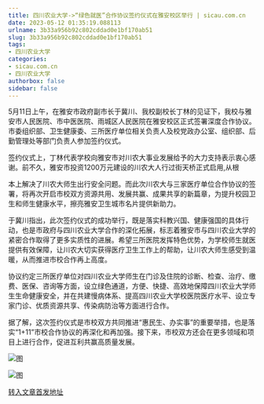 ```yaml
---
title: 四川农业大学->“绿色就医”合作协议签约仪式在雅安校区举行 | sicau.com.cn
date: 2023-05-12 01:35:19.088113
urlname: 3b33a956b92c802cddad0e1bf170ab51
slug: 3b33a956b92c802cddad0e1bf170ab51
tags: 
- 四川农业大学
categories:
- sicau.com.cn
- 四川农业大学
authorbox: false
sidebar: false
---
```

5月11日上午，在雅安市政府副市长于冀川、我校副校长丁林的见证下，我校与雅安市人民医院、市中医医院、雨城区人民医院在雅安校区正式签署深度合作协议。市委组织部、卫生健康委、三所医疗单位相关负责人及校党政办公室、组织部、后勤管理处等部门负责人参加签约仪式。

签约仪式上，丁林代表学校向雅安市对川农大事业发展给予的大力支持表示衷心感谢。前不久，雅安市投资1200万元建设的川农大人行过街天桥正式启用,从根
<!--more-->
本上解决了川农大师生出行安全问题。而此次川农大与三家医疗单位合作协议的签署，将再次开启市校双方资源共用、发展共赢、成果共享的新篇章，为提升校园卫生和师生健康水平，擦亮雅安卫生城市名片提供新助力。

于冀川指出，此次签约仪式的成功举行，既是落实科教兴国、健康强国的具体行动，也是市政府与四川农业大学合作的深化拓展，标志着雅安市与四川农业大学的紧密合作取得了更多实质性的进展。希望三所医院发挥特色优势，为学校师生就医提供有效保障，让川农大切实获得医疗卫生工作上的帮助，让川农大师生感受到温暖，从而推进市校合作再上高度。

协议约定三所医疗单位对四川农业大学师生在门诊及住院的诊断、检查、治疗、缴费、医保、咨询等方面，设立绿色通道，方便、快捷、高效地保障四川农业大学师生生命健康安全，并在共建慢病体系、提高四川农业大学校医院医疗水平、设立专家门诊、优质资源共享、传染病防治等方面进行合作。

据了解，这次签约仪式是市校双方共同推进“惠民生、办实事”的重要举措，也是落实“1+11”市校合作协议的再深化和再加强。接下来，市校双方还会在更多领域和项目上进行合作，促进互利共赢高质量发展。

![图](https://news.sicau.edu.cn/__local/E/41/05/49C4C1492D5ECDA498A3E0BAC39_E39725B5_3F906.jpg)

![图](https://news.sicau.edu.cn/__local/E/0B/B7/98681261F8DDE156E9F3903A812_D7280F3D_4C4DA.jpg)

[转入文章首发地址](https://news.sicau.edu.cn/info/1078/72161.htm)